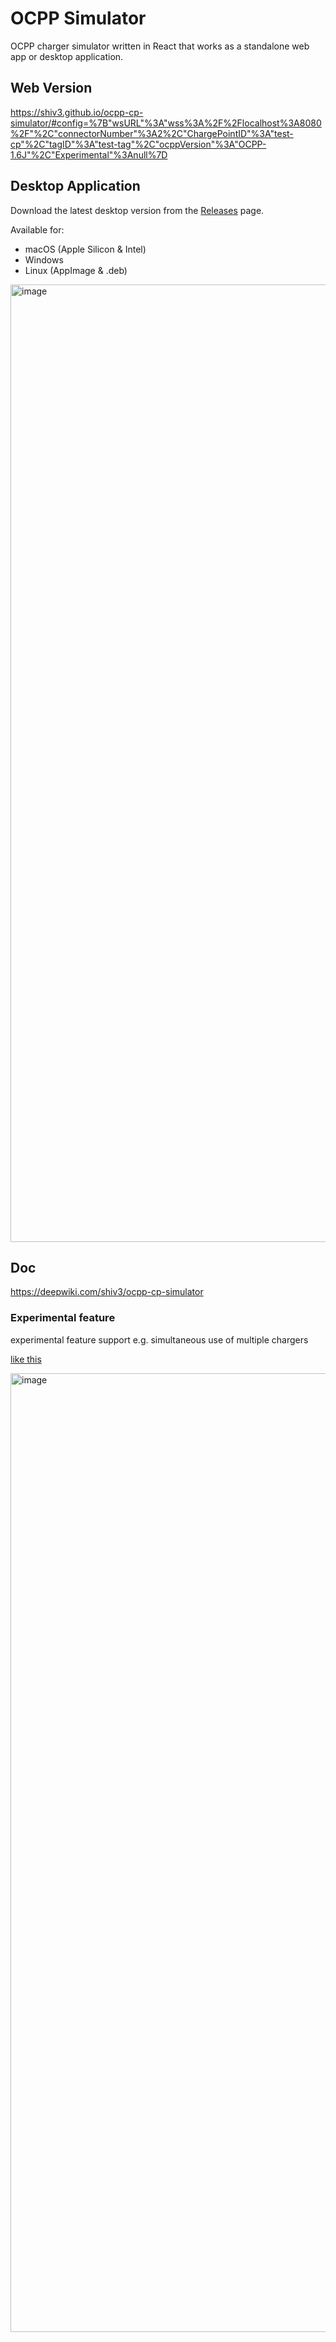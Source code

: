 # OCPP Simulator

OCPP charger simulator written in React that works as a standalone web app or desktop application.

## Web Version
https://shiv3.github.io/ocpp-cp-simulator/#config=%7B"wsURL"%3A"wss%3A%2F%2Flocalhost%3A8080%2F"%2C"connectorNumber"%3A2%2C"ChargePointID"%3A"test-cp"%2C"tagID"%3A"test-tag"%2C"ocppVersion"%3A"OCPP-1.6J"%2C"Experimental"%3Anull%7D

## Desktop Application
Download the latest desktop version from the [Releases](https://github.com/shiv3/ocpp-cp-simulator/releases) page.

Available for:
- macOS (Apple Silicon & Intel)
- Windows
- Linux (AppImage & .deb)

<img width="1532" alt="image" src="https://github.com/user-attachments/assets/480f6e76-a426-4f0c-b133-a62a03f0847e">


## Doc

https://deepwiki.com/shiv3/ocpp-cp-simulator



### Experimental feature

experimental feature support e.g. simultaneous use of multiple chargers

[like this](https://shiv3.github.io/ocpp-cp-simulator/#config=%7B"wsURL"%3A"wss%3A%2F%2Flocalhost%3A8080%2F"%2C"connectorNumber"%3A2%2C"ChargePointID"%3A"test-cp"%2C"tagID"%3A"test-tag"%2C"ocppVersion"%3A"OCPP-1.6J"%2C"Experimental"%3A%7B"ChargePointIDs"%3A%5B%7B"ChargePointID"%3A"test-cp"%2C"ConnectorNumber"%3A2%7D%2C%7B"ChargePointID"%3A"test-cp2"%2C"ConnectorNumber"%3A2%7D%2C%7B"ChargePointID"%3A"test-cp3"%2C"ConnectorNumber"%3A2%7D%2C%7B"ChargePointID"%3A"test-cp4"%2C"ConnectorNumber"%3A2%7D%2C%7B"ChargePointID"%3A"test-cp5"%2C"ConnectorNumber"%3A1%7D%2C%7B"ChargePointID"%3A"test-cp6"%2C"ConnectorNumber"%3A1%7D%2C%7B"ChargePointID"%3A"test-cp7"%2C"ConnectorNumber"%3A7%7D%5D%7D%7D)

<img width="1534" alt="image" src="https://github.com/user-attachments/assets/5904d690-0178-4ddc-be90-fe580259d998">
